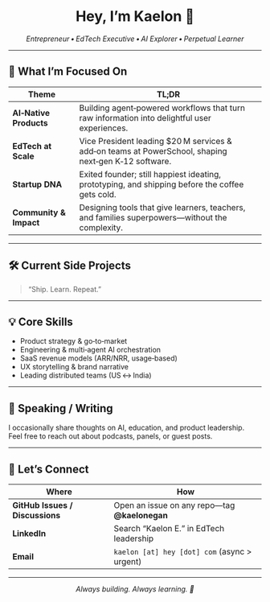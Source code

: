 <!-- README.md – Kaelon’s public GitHub profile -->
<h1 align="center">Hey, I’m Kaelon 👋</h1>

<p align="center">
  <em>Entrepreneur • EdTech Executive • AI Explorer • Perpetual Learner</em>
</p>

---

## 🚀 What I’m Focused On

| Theme | TL;DR |
| ----- | ----- |
| **AI‑Native Products** | Building agent‑powered workflows that turn raw information into delightful user experiences. |
| **EdTech at Scale** | Vice President leading $20 M services & add‑on teams at PowerSchool, shaping next‑gen K‑12 software. |
| **Startup DNA** | Exited founder; still happiest ideating, prototyping, and shipping before the coffee gets cold. |
| **Community & Impact** | Designing tools that give learners, teachers, and families superpowers—without the complexity. |

---

## 🛠️ Current Side Projects

> “Ship. Learn. Repeat.”

---

## 💡 Core Skills

- Product strategy & go‑to‑market
- Engineering & multi‑agent AI orchestration
- SaaS revenue models (ARR/NRR, usage‑based)
- UX storytelling & brand narrative
- Leading distributed teams (US ↔ India)

---

## 📣 Speaking / Writing

I occasionally share thoughts on AI, education, and product leadership.  
Feel free to reach out about podcasts, panels, or guest posts.

---

## 🤝 Let’s Connect

| Where | How |
| ----- | --- |
| **GitHub Issues / Discussions** | Open an issue on any repo—tag **@kaelonegan** |
| **LinkedIn** | Search “Kaelon E.” in EdTech leadership |
| **Email** | `kaelon [at] hey [dot] com` (async > urgent) |

---

<p align="center">
  <em>Always building. Always learning. 🌱</em>
</p>
